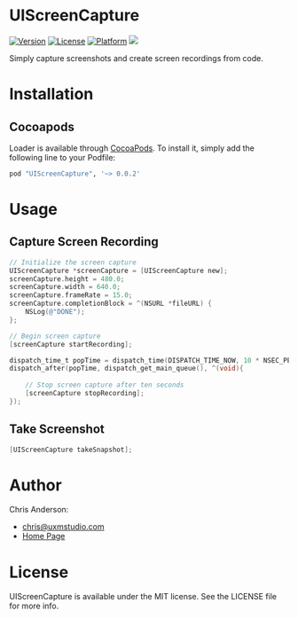 # UIScreenCapture

[![Version](https://img.shields.io/cocoapods/v/UIScreenCapture.svg?style=flat)](http://cocoapods.org/pods/UIScreenCapture)
[![License](https://img.shields.io/cocoapods/l/UIScreenCapture.svg?style=flat)](http://cocoapods.org/pods/UIScreenCapture)
[![Platform](https://img.shields.io/cocoapods/p/UIScreenCapture.svg?style=flat)](http://cocoapods.org/pods/UIScreenCapture)
![](https://img.shields.io/badge/Supported-iOS8-4BC51D.svg?style=flat-square)

Simply capture screenshots and create screen recordings from code.


# Installation
## Cocoapods
Loader is available through [CocoaPods](http://cocoapods.org). To install
it, simply add the following line to your Podfile:

```ruby
pod "UIScreenCapture", '~> 0.0.2'
```

# Usage
## Capture Screen Recording
```objective-c
// Initialize the screen capture
UIScreenCapture *screenCapture = [UIScreenCapture new];
screenCapture.height = 480.0;
screenCapture.width = 640.0;
screenCapture.frameRate = 15.0;
screenCapture.completionBlock = ^(NSURL *fileURL) {
    NSLog(@"DONE");
};

// Begin screen capture
[screenCapture startRecording];

dispatch_time_t popTime = dispatch_time(DISPATCH_TIME_NOW, 10 * NSEC_PER_SEC);
dispatch_after(popTime, dispatch_get_main_queue(), ^(void){
    
    // Stop screen capture after ten seconds
    [screenCapture stopRecording];
});
```

## Take Screenshot
```objective-c
[UIScreenCapture takeSnapshot];
```

# Author
Chris Anderson:
- chris@uxmstudio.com
- [Home Page](http://uxmstudio.com)

# License

UIScreenCapture is available under the MIT license. See the LICENSE file for more info.